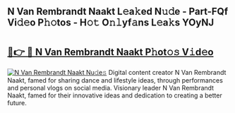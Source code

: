 ## N Van Rembrandt Naakt L𝚎a𝚔ed N𝚞𝚍e - Part-FQf Vi𝚍𝚎o P𝚑𝚘tos - H𝚘𝚝 O𝚗𝚕yf𝚊ns L𝚎a𝚔s YOyNJ

# <h2><a href="http://kf4z75.oniu.top/?m=N+Van+Rembrandt+Naakt">🔗👉 🔴 N Van Rembrandt Naakt P𝚑ot𝚘𝚜 V𝚒d𝚎o</a></h2>

[![N Van Rembrandt Naakt Nu𝚍e𝚜](https://i.imgur.com/0qMVB7G.gif)](http://kf4z75.oniu.top/?m=N+Van+Rembrandt+Naakt)
Digital content creator N Van Rembrandt Naakt, famed for sharing dance and lifestyle ideas, through performances and personal vlogs on social media. Visionary leader N Van Rembrandt Naakt, famed for their innovative ideas and dedication to creating a better future.  
